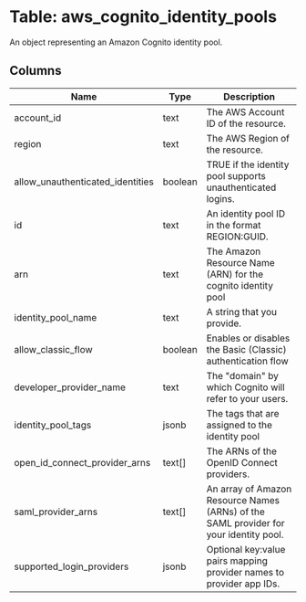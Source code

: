 
# Table: aws_cognito_identity_pools
An object representing an Amazon Cognito identity pool.
## Columns
| Name        | Type           | Description  |
| ------------- | ------------- | -----  |
|account_id|text|The AWS Account ID of the resource.|
|region|text|The AWS Region of the resource.|
|allow_unauthenticated_identities|boolean|TRUE if the identity pool supports unauthenticated logins.|
|id|text|An identity pool ID in the format REGION:GUID.|
|arn|text|The Amazon Resource Name (ARN) for the cognito identity pool|
|identity_pool_name|text|A string that you provide.|
|allow_classic_flow|boolean|Enables or disables the Basic (Classic) authentication flow|
|developer_provider_name|text|The "domain" by which Cognito will refer to your users.|
|identity_pool_tags|jsonb|The tags that are assigned to the identity pool|
|open_id_connect_provider_arns|text[]|The ARNs of the OpenID Connect providers.|
|saml_provider_arns|text[]|An array of Amazon Resource Names (ARNs) of the SAML provider for your identity pool.|
|supported_login_providers|jsonb|Optional key:value pairs mapping provider names to provider app IDs.|
